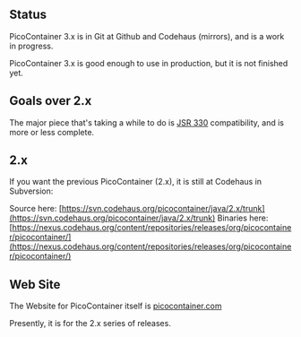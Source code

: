 ## Status

PicoContainer 3.x is in Git at Github and Codehaus (mirrors), and is a work in progress.  

PicoContainer 3.x is good enough to use in production, but it is not finished yet.

## Goals over 2.x

The major piece that's taking a while to do is [JSR 330](http://jcp.org/en/jsr/detail?id=330) compatibility, and is more or less complete.

## 2.x

If you want the previous PicoContainer (2.x), it is still at Codehaus in Subversion:

   Source here: [https://svn.codehaus.org/picocontainer/java/2.x/trunk](https://svn.codehaus.org/picocontainer/java/2.x/trunk)
   Binaries here: [https://nexus.codehaus.org/content/repositories/releases/org/picocontainer/picocontainer/](https://nexus.codehaus.org/content/repositories/releases/org/picocontainer/picocontainer/)

## Web Site

The Website for PicoContainer itself is [picocontainer.com](http://picocontainer.com)

Presently, it is for the 2.x series of releases.